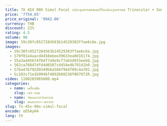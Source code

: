 ```yaml
---
title: 7X 45X 90X Simul Focal กล้องจุลทรรศน์สเตอริโอกล้องจุลทรรศน์ Trinocular + Sony Sensor 1080 P HDMI VGA วิดีโอกล้องจอแสดงผล LCD Monitor
price: '7754.65'
price_original: '9942.06'
currency: THB
discount: 22%
rating: 4.5
volume: 90
image: S9c30fc0527284563b14529383ffae6c6e.jpg
images:
  - S9c30fc0527284563b14529383ffae6c6e.jpg
  - S79f01a4aacd4458ebee39633ea0d16174.jpg
  - S5a3a445b74f84f7a9e9cf7ab5d915eebQ.jpg
  - S62ca76847dfd4d6587cd454e4b79141b0.jpg
  - S7ba47b792d9349b6a584f94df09c4a702.jpg
  - Sc202cf1e1b994bf4892b60236f067072R.jpg
video: 1100203965600.mp4
categories:
  - name: เครื่องมือ
    slug: เคร-องม
  - name: วัดและการวิเคราะห์
    slug: ดและการว-เคราะห
slug: 7x-45x-90x-simul-focal
encode: oD5AyH4
lang: th
---
```

  